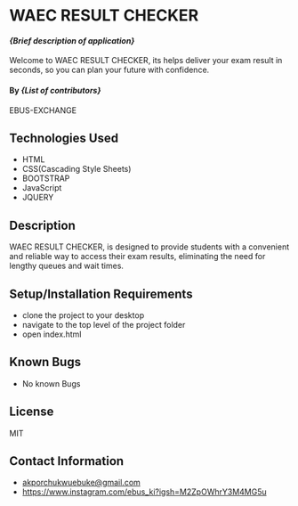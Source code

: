 # WAEC RESULT CHECKER 

#### _{Brief description of application}_
Welcome to WAEC RESULT CHECKER, its helps deliver your exam result in seconds, so you can plan your future with confidence.

#### By _**{List of contributors}**_

 EBUS-EXCHANGE

## Technologies Used

* HTML
* CSS(Cascading Style Sheets)
* BOOTSTRAP
* JavaScript
* JQUERY

## Description

WAEC RESULT CHECKER, is designed to provide students with a convenient and reliable way to access their exam results, eliminating the need for lengthy queues and wait times.

## Setup/Installation Requirements

* clone the project to your desktop
* navigate to the top level of the project folder
* open index.html

## Known Bugs

* No known Bugs

## License

MIT

## Contact Information

* akporchukwuebuke@gmail.com
* https://www.instagram.com/ebus_ki?igsh=M2ZpOWhrY3M4MG5u
